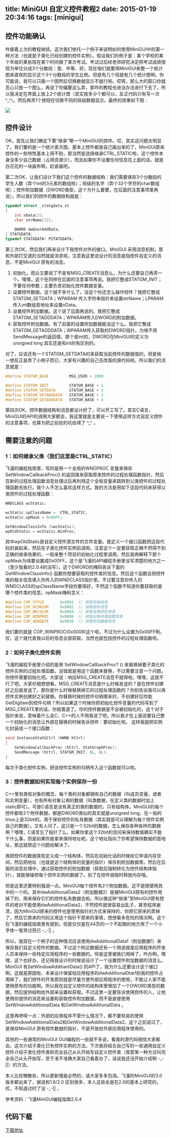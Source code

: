 ﻿title: MiniGUI 自定义控件教程2
date: 2015-01-19 20:34:16
tags: [minigui]
---

## 控件功能确认

咋接着上次的教程继续。这次我们依托一个例子来说明如何使用MiniGUI中的第一种方法（也就是子类化已经创建的控件实例）。假设我们的例子是：某个学校的某个年级的某些班在某个时间搞了某次考试。考试过后经老师研究决定把考试成绩按班为单位分成3个分数段：差、中等、好。现在咱们就要用MiniGUI来整一个统计图来直观的显示这个3个分数段的学生比例。但是有几个班就有几个统计图啊。你可能说，我可以只画一个图然后切换数据显示不就行啦。哎呀，那么大的窗口你就忍心只放一个图么，再说了你偏要这么弄，那咋的教程也进没办法进行下去了。所以我决定在界面上放上2个统计图（其实放多少个都可以，反正代码只有写一次 ^_^）。然后再弄1个按钮在切换不同的班级数据显示。最终的效果如下图：

 ![](http://7u2hy4.com1.z0.glb.clouddn.com/minigui/custom-control2/1.jpeg)


## 控件设计

OK，首先让我们确定下要“继承”哪一个MiniGUI的控件。哎，其实这问题太明显了。我们要的是一个统计直方图，基本上控件都是自己画出来的了，MiniGUI原来控件的一些特性基本上用不到，那当然是选择继承CTRL_STATIC啦，这个控件本身没多少自己数据（占用资源少），而且如果你不设置任何信息在上面的话，就是白花花的一块画布啊，赶紧画吧。

第二次OK，让我们设计下我们这个控件的数据结构：我们需要保存3个分数段的学生人数（弄个int的3元素的数组啦）；班级的名字（弄个32个字符的char数组啦）；控件附加数据（DWORD类型，这个为什么要要，在后面的注意事项里再说）。所以我们的控件的数据结构就是：

```cpp
typedef struct _statgdata_st
{
    int nData[3];
    char strName[32];
        
    DWORD dwUserAddData;
} STATGDATA;
typedef STATGDATA* PSTATGDATA;
```

第三次OK，然后我们再来设计下我控件对外的接口。MiniGUI 采用消息机制，那和外部打交道的当然就是消息啦。注意我这里说设计的消息是指控件自定义的消息，不是MiniGUI 原有的消息。

1. 初始化。观众又要说了不是有MSG_CREATE消息么，为什么还要自己再弄一个。嘿嘿，这个在同样在后面的注意事项再说。我把它整成STATGM_INIT；不要任何参数；主要负责初始化控件数据变量。
2. 设置控件数据。这个就不多什么了，没这个你还怎么操作控件？我把它整成STATGM_SETDATA；WPARAM 传入字符串指针来设置strName；LPARAM传入int数组首地址来设置nData。
3. 设置控件附加数据。这个说了后面再说的。我把它整成STATGM_SETADDDATA；WPARAM传入DWORD的附加数据。
4. 获取控件附加数据。有了前面的设置附加数据能没这个么。我把它整成STATGM_GETADDDATA；WPARAM传入获取的DWORD指针。为啥不用SendMessage的返回值，那个是int的，DWORD在MiniGUI的定义为unsigned long 其实还是和int的有区别的。

对了，应该还有一个STATGM_GETDATA的来获取当前控件的数据值的，但是我一想反正是弄了小例子而已，大家有兴趣的自己去改我的源代码啦。所以我们的消息就是：

```cpp
#define STATGM_BASE         MSG_USER + 3000

#define STATGM_INIT         STATGM_BASE + 1
#define STATGM_SETDATA      STATGM_BASE + 2
#define STATGM_SETADDDATA   STATGM_BASE + 3
#define STATGM_GETADDDATA   STATGM_BASE + 4
```

第四次OK，控件数据结构和消息都设计好了，可以开工写了。其实C语言，MiniGUI的API的调用大家都会，我这里就是主要说一下使用这样方式自定义控件的注意事项，也算为把之前挖的坑给填了 ^_^ 。

## 需要注意的问题

### 1：如何继承父类（我们这里是CTRL_STATIC）

飞漫的编程指南里，写的是用一个全局的WNDPROC 变量来保存SetWindowCallbackProc() 的返回值来获取原来控件的过程处理函数指针。然后在新的过程处理函数消息处理过后再利用这个全局变量来跳转到父类控件的过程处理函数去执行。我个人不怎么喜欢这样方式。我的方法是用如下这段代码来获得父类控件的过程处理函数：

```cpp
WNDCLASS wcStatic;

wcStatic.spClassName =  CTRL_STATIC;
wcStatic.opMask = 0x00FF;

GetWindowClassInfo (&wcStatic);
wpOldStatic = wcStatic.WinProc;
```

其中wpOldStatic是自定义控件源文件的文件变量。我定义一个接口函数把这段代码封装起来，然后在子类化控件实例前调用。注意这个一定要获取正确不然得不到正确的继承效果的，一般来整个项目的初始化过程里调用。然后我再解释下那个opMask为啥要设置成0x00FF。这个是飞漫的API编程手册里没写清楚的地方之一（至少我看的2.0.4的没写）。这个DWORD的掩码告诉下面的GetWindowClassInfo() 函数你想要获取的控件类的信息。然后这个函数会把控件类的相关信息填入你传入的WNDCLASS指针里。不过要注意你传入的WNDCLASS的spClassName字段你要填好，不然这个函数不知道你要获取的是哪个控件类的信息。opMask掩码含义：

```cpp
#define COP_STYLE       0x0001  // 获取风格信息
#define COP_HCURSOR     0x0002  // 获取鼠标信息
#define COP_BKCOLOR     0x0004  // 获取背景颜色信息
#define COP_WINPROC     0x0008  // 获取过程处理函数信息
#define COP_ADDDATA     0x0010  // 获取附加数据信息
```

我们要的就是 COP_WINPROC(0x0008)这个啦，不过为什么设置为0x00FF咧。哎，这个就代表我以后的信息全部获取，当然也就包括控件的过程处理函数啦。

### 2：如何子类化控件实例

飞漫的编程手册里介绍的是用 SetWindowCallbackProc? () 来替换掉要子类化的控件实例的过程处理函数。没错就是用这个函数来替换，不过需要注意一个问题。你控件需要初始化吧。大家说：响应MSG_CREATE消息不就得啦。嘿嘿，这就不行了吧。大家仔细想想看，MSG_CREATE消息是什么时候发送的？是在控件创建好之后就发送了。那你是什么时候替换掉它的过程处理函数的？你别告诉我可以再控件实例创建好之前替换。你替换时候的控件句柄哪来的，不创建好后你能GetDlgItem到控件句柄？所以如果这个时候你把初始化控件变量的代码写到了MSG_CREATE里的话，你就着道了。你的控件数据是不会被初始化的，这个对于指针来说，意味着什么会C、C++的人不用我说了吧。所以我才在上面说要自己整一个初始化的消息让外部在替换的时候告诉控件：要初始化啦。 这样我就把实例化封装成一个接口函数：

```cpp
void InstanceStatGCtrl (HWND hCtrl)
{
    SetWindowCallbackProc (hCtrl, StatGraphProc);
    SendMessage (hCtrl, STATGM_INIT, 0L, 0L);
}
```

每次子类化控件实例，把该控件实例的句柄传入这个函数就可以啦。

### 3：控件数据如何实现每个实例保存一份

C++里有类和对象的概念，每个类的对象都拥有自己的数据（叫成员变量，或者叫实例变量），也有所有对象公用的数据（叫类数据，在定义类的数据时加上static即可）。可是C语言是没有真正的类的数据的，只有结构体。MiniGUI的每个控件都有2个附件数据，都是DWORD类似的其实就是unsigned long，在一般的linux上是32bit的。用于保存控件的私有数据（其实就是可以理解为每个控件实例自己的数据）。又有人问了，这只是一个32bit的数据，怎么保存各种各样的数据啊？嘿嘿，C语言忘了指针了么。如果你拿这个32bit的空间来保持数值确实不能干什么事，但是如果你是拿来保持地址呢。这个地址指向了你希望保持数据的首地址，那这就把这个问题给解决了。

我把控件的数据类型定义成一个结构体，然后在初始化话的时候给它申请内存空间，然后把地址（也就是这个结构体的变量的指针）保存到附加数据里。然后在后面的消息处理中，通过获取控件的附加数据（获取后强制转化为控件结构体指针），就能够操控每个控件实例的数据了。别了在控件销毁时释放内存哦。

但是这里还要特别强调一点。MiniGUI每个控件有2个附加数据。这不是随便用其中的一个的。其中dwAdditionalData2（附加数据2）是被MiniGUI原有的控件用掉了的，用来保存它们的控件私有数据去啦。所以像这种“继承”至MiniGUI原有控件的绝对不能使用dwAdditionalData2，不然控件就很容易出乱子，甚至程序崩溃，因为MiniGUI原来的控件也是使用指针的方式来保持的，你把它原来的弄掉了，然后它原来的代码又用这个指针干原来的事情，想想看多危险的情况啊。这个在飞漫的编程指南里有提到，但是仅仅是在44页的一个不起眼的地方用了一个小字体一笔带过而已 -_-|| 。

所以，我现在一个例子的这种情况应该使用dwAdditionalData1（附加数据1）来保存我们自定义控件的数据。不过这个附近数据还有一个用途就是应用程序的开发人员来保持一些特定应用程序的一些数据的。但是这里被我们用掉了，咋办咧。嘿嘿，这个也好办，还记得我设计的时候说设计了一个设置控件附加数据的消息么，MiniGUI 有SetWindowAdditianlData() 的API了，我为什么还要设计这个接口咧。这就是原因啦，本来设计保留给应用程序的dwAdditionalDtat1别我的控件占用掉了，我们控件的开发原则就是尽量方便外部应用程序的使用，不能让人家不能使用原有的功能啊。所以我在自定义控件的结构体里增加了一个DWORD类型的数据，然后提供结构给外部来设置和获取。不过这里一定要告诉使用控件的人，让他使用你提供的消息来设置和获取控件附加数据，而不是直接使用SetWindowAdditionalData 和GetWindowAdditionalData 。

这里再啰嗦一点：外部的应用程序不管什么情况下，都不要轻易的使用SetWindowAdditionalData2和GetWindowAdditionalData2。这个之前说过了，是保存MiniGUI 原有控件数据的指针，不是开放给外部应用程序使用的。


其他的一些通常的MiniGUI GUI编程的一些就不多说，看我的源代码相信大家都会。这次介绍子类化已有控件实例的方法。下次我将结合自己写的一些通用自定义控件介绍子类化控件类和完全自己从头开始写自定义控件类（我管某一种方式叫完全自己从头开始写，至于准不准确大家自己看着办了，话说我还没开始介绍咧 -_-||）的方法。

本人比较懒散些，所以更新慢是必然的，请大家多多包涵。飞漫的MiniGUI的3.0版本都出来了，据说和1.6/2.0 区别很多，本人这些全是在2.0的基本上研究的，哎，不知道过时了没 -_-|| 。

参考资料：飞漫MiniGUI编程指南2.0.4


## 代码下载
[下载地址]("http://download.csdn.net/detail/mingming_killer/4045894")

 

 

